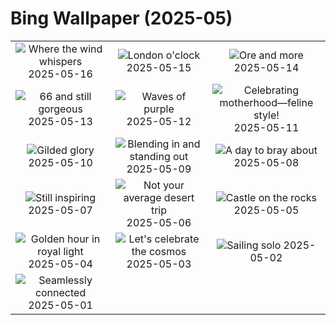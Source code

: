 # Bing Wallpaper (2025-05)

|  |  |  |
|:---:|:---:|:---:|
| ![](https://www.bing.com/th?id=OHR.HawaMahalIN_EN-IN6116640436_400x240.jpg "Where the wind whispers") 2025-05-16 | ![](https://www.bing.com/th?id=OHR.LondonParliament_EN-IN4475440939_400x240.jpg "London o'clock") 2025-05-15 | ![](https://www.bing.com/th?id=OHR.SardiniaFlavia_EN-IN6165553665_400x240.jpg "Ore and more") 2025-05-14 |
| ![](https://www.bing.com/th?id=OHR.TorresChile_EN-IN5990989233_400x240.jpg "66 and still gorgeous") 2025-05-13 | ![](https://www.bing.com/th?id=OHR.IrisGarden_EN-IN5639971173_400x240.jpg "Waves of purple") 2025-05-12 | ![](https://www.bing.com/th?id=OHR.LeopardMother_EN-IN5457215640_400x240.jpg "Celebrating motherhood—feline style!") 2025-05-11 |
| ![](https://www.bing.com/th?id=OHR.MinnesotaRotunda_EN-IN5291862812_400x240.jpg "Gilded glory") 2025-05-10 | ![](https://www.bing.com/th?id=OHR.CuteChameleon_EN-IN3680584611_400x240.jpg "Blending in and standing out") 2025-05-09 | ![](https://www.bing.com/th?id=OHR.RhyoliteDonkeys_EN-IN2213858489_400x240.jpg "A day to bray about") 2025-05-08 |
| ![](https://www.bing.com/th?id=OHR.RabindraJayantiIN_EN-IN3289019397_400x240.jpg "Still inspiring") 2025-05-07 | ![](https://www.bing.com/th?id=OHR.FlyoverNamibia_EN-IN3642714628_400x240.jpg "Not your average desert trip") 2025-05-06 | ![](https://www.bing.com/th?id=OHR.DunluceIreland_EN-IN3454088296_400x240.jpg "Castle on the rocks") 2025-05-05 |
| ![](https://www.bing.com/th?id=OHR.MysorePalace_EN-IN3228585823_400x240.jpg "Golden hour in royal light") 2025-05-04 | ![](https://www.bing.com/th?id=OHR.ArchesGalaxy_EN-IN0648210386_400x240.jpg "Let's celebrate the cosmos") 2025-05-03 | ![](https://www.bing.com/th?id=OHR.BrazilHeron_EN-IN0370124301_400x240.jpg "Sailing solo") 2025-05-02 |
| ![](https://www.bing.com/th?id=OHR.SeaLink_EN-IN8546932125_400x240.jpg "Seamlessly connected") 2025-05-01 |  |  |
